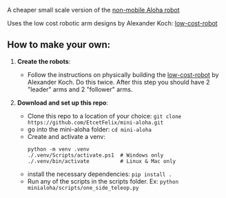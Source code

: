 A cheaper small scale version of the [non-mobile Aloha robot](https://tonyzhaozh.github.io/aloha/)

Uses the low cost robotic arm designs by Alexander Koch: [low-cost-robot](https://github.com/AlexanderKoch-Koch/low_cost_robot)

## How to make your own:

1. **Create the robots**:
   * Follow the instructions on physically building the [low-cost-robot](https://github.com/AlexanderKoch-Koch/low_cost_robot) by Alexander Koch. Do this twice. After this step you should have 2 "leader" arms and 2 "follower" arms.
  
2. **Download and set up this repo**:
   * Clone this repo to a location of your choice: `git clone https://github.com/EtcetFelix/mini-aloha.git`
   * go into the mini-aloha folder: `cd mini-aloha`
   * Create and activate a venv:
     ```
     python -m venv .venv
     ./.venv/Scripts/activate.ps1  # Windows only
     ./.venv/bin/activate          # Linux & Mac only
     ```
   * install the necessary dependencies: `pip install .`
   * Run any of the scripts in the scripts folder. Ex: `python minialoha/scripts/one_side_teleop.py`
